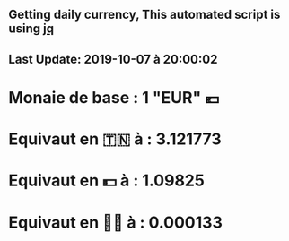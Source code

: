 ## Getting daily currency, This automated script is using [jq](https://stedolan.github.io/jq/)
## Last Update:  2019-10-07 à 20:00:02
 # Monaie de base : 1 "EUR" 💶 
 # Equivaut en 🇹🇳 à :  3.121773 
 # Equivaut en 💵 à : 1.09825
 # Equivaut en 🐱‍💻 à :  0.000133
